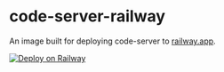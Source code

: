 # code-server-railway

An image built for deploying code-server to [railway.app](https://railway.app).

[![Deploy on Railway](https://railway.app/button.svg)](https://railway.app/new?template=https%3A%2F%2Fgithub.com%2Fbpmct%2Fcode-server-railway&envs=PASSWORD%2CGIT_REPO%2CPORT&GIT_REPODesc=%28Optional%29%3A+A+git+repo+to+clone&PORTDesc=Port+to+run+code-server+on%2C+doesn%27t+matter+really+%28required%29)
